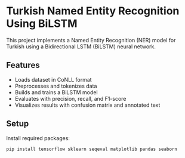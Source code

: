 # Turkish Named Entity Recognition Using BiLSTM

This project implements a Named Entity Recognition (NER) model for Turkish using a Bidirectional LSTM (BiLSTM) neural network.

## Features

- Loads dataset in CoNLL format  
- Preprocesses and tokenizes data  
- Builds and trains a BiLSTM model  
- Evaluates with precision, recall, and F1-score  
- Visualizes results with confusion matrix and annotated text  

## Setup

Install required packages:

```bash
pip install tensorflow sklearn seqeval matplotlib pandas seaborn
